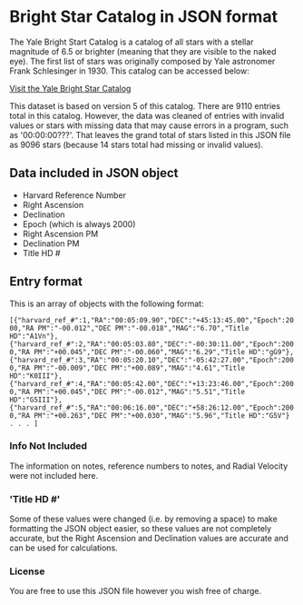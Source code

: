 # Bright Star Catalog in JSON format

The Yale Bright Start Catalog is a catalog of all stars with a stellar magnitude of 6.5 or brighter (meaning that they are visible to the naked eye).  The first list of stars was originally composed by Yale astronomer Frank Schlesinger in 1930. This catalog can be accessed below:

[Visit the Yale Bright Star Catalog](http://tdc-www.harvard.edu/catalogs/bsc5.html)


This dataset is based on version 5 of this catalog.  There are 9110 entries total in this catalog.  However, the data was cleaned of entries with invalid values or stars with missing data that may cause errors in a program, such as  '00:00:00???'.   That leaves the grand total of stars listed in this JSON file as 9096 stars (because 14 stars total had missing or invalid values). 

## Data included in JSON object

- Harvard Reference Number 
- Right Ascension
- Declination
- Epoch (which is always 2000)
- Right Ascension PM
- Declination PM
- Title HD # 

## Entry format

This is an array of objects with the following format:

`[{"harvard_ref_#":1,"RA":"00:05:09.90","DEC":"+45:13:45.00","Epoch":2000,"RA PM":"-00.012","DEC PM":"-00.018","MAG":"6.70","Title HD":"A1Vn"},
{"harvard_ref_#":2,"RA":"00:05:03.80","DEC":"-00:30:11.00","Epoch":2000,"RA PM":"+00.045","DEC PM":"-00.060","MAG":"6.29","Title HD":"gG9"},
{"harvard_ref_#":3,"RA":"00:05:20.10","DEC":"-05:42:27.00","Epoch":2000,"RA PM":"-00.009","DEC PM":"+00.089","MAG":"4.61","Title HD":"K0III"},
{"harvard_ref_#":4,"RA":"00:05:42.00","DEC":"+13:23:46.00","Epoch":2000,"RA PM":"+00.045","DEC PM":"-00.012","MAG":"5.51","Title HD":"G5III"},
{"harvard_ref_#":5,"RA":"00:06:16.00","DEC":"+58:26:12.00","Epoch":2000,"RA PM":"+00.263","DEC PM":"+00.030","MAG":"5.96","Title HD":"G5V"} . . . ]`

### Info Not Included

The information on notes, reference numbers to notes, and Radial Velocity were not included here.  

### 'Title HD #'

Some of these values were changed (i.e. by removing a space) to make formatting the JSON object easier, so these values are not completely accurate, but the Right Ascension and Declination values are accurate and can be used for calculations.

### License

You are free to use this JSON file however you wish free of charge.
